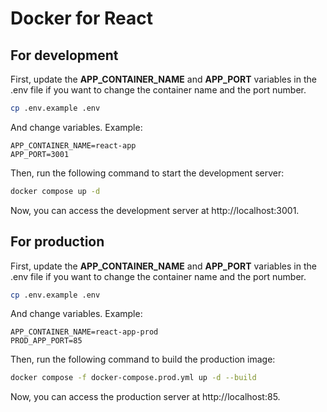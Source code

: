 # Docker for React

## For development

First, update the **APP_CONTAINER_NAME** and **APP_PORT** variables in the .env file if you want to change the container name and the port number.

```bash
cp .env.example .env
```

And change variables. Example:

```dotenv
APP_CONTAINER_NAME=react-app
APP_PORT=3001
```

Then, run the following command to start the development server:

```bash
docker compose up -d
```

Now, you can access the development server at http://localhost:3001.

## For production

First, update the **APP_CONTAINER_NAME** and **APP_PORT** variables in the .env file if you want to change the container name and the port number.

```bash
cp .env.example .env
```

And change variables. Example:

```dotenv
APP_CONTAINER_NAME=react-app-prod
PROD_APP_PORT=85
```

Then, run the following command to build the production image:

```bash
docker compose -f docker-compose.prod.yml up -d --build
```

Now, you can access the production server at http://localhost:85.
